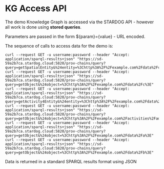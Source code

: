 # KG Access API

The demo Knowledge Graph is accessed via the STARDOG API - however all work is done using **stored queries**.

Parameters are passed in the form ${param}={value} - URL encoded.

The sequence of calls to access data for the demo is:

```
curl --request GET -u username:password --header "Accept: application/sparql-results+json" "https://sd-59a2b7ca.stardog.cloud:5820/prov-chains/query?query=getSpatialEntity&%24entity=%3Chttp%3A%2F%2Fexample.com%2Fdata%2Fc%3E"
curl --request GET -u username:password --header "Accept: application/sparql-results+json" "https://sd-59a2b7ca.stardog.cloud:5820/prov-chains/query?query=getObject&%24object=%3Chttp%3A%2F%2Fexample.com%2Fdata%2Fc%3E"
curl --request GET -u username:password --header "Accept: application/sparql-results+json" "https://sd-59a2b7ca.stardog.cloud:5820/prov-chains/query?query=getActivity4Entity&%24entity=%3Chttp%3A%2F%2Fexample.com%2Fdata%2Fc%3E"
curl --request GET -u username:password --header "Accept: application/sparql-results+json" "https://sd-59a2b7ca.stardog.cloud:5820/prov-chains/query?query=getObject&%24object=%3Chttp%3A%2F%2Fexample.com%2Factivities%2Fadd1%3E" 
curl --request GET -u username:password --header "Accept: application/sparql-results+json" "https://sd-59a2b7ca.stardog.cloud:5820/prov-chains/query?query=getObject&%24object=%3Chttp%3A%2F%2Fexample.com%2Fdata%2Fa%3E" 
curl --request GET -u username:password --header "Accept: application/sparql-results+json" "https://sd-59a2b7ca.stardog.cloud:5820/prov-chains/query?query=getObject&%24object=%3Chttp%3A%2F%2Fexample.com%2Fdata%2Fb%3E" 
``` 

Data is returned in a standard SPARQL results format using JSON
